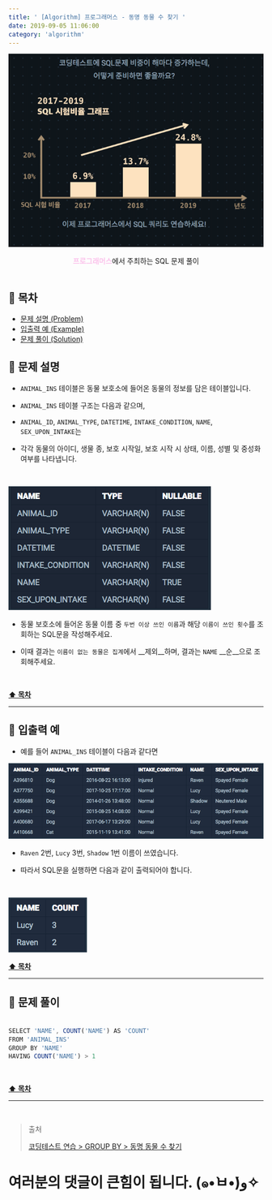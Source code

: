 ```yaml
---
title: ' [Algorithm] 프로그래머스 - 동명 동물 수 찾기 '
date: 2019-09-05 11:06:00
category: 'algorithm'
---
```


![](../../../../../assets/algorithm/programmers/sql/programmers.sql.logo.png)

<center><strong style="color:#fbc2eb">프로그래머스</strong>에서 주최하는 SQL 문제 풀이</center>

<br />

## **💎 목차**
  * [문제 설명 (Problem)](#-문제-설명)
  * [입출력 예 (Example)](#-입출력-예)
  * [문제 풀이 (Solution)](#-문제-풀이)

## **📕 문제 설명**

- `ANIMAL_INS` 테이블은 동물 보호소에 들어온 동물의 정보를 담은 테이블입니다.

- `ANIMAL_INS` 테이블 구조는 다음과 같으며,

- `ANIMAL_ID`, `ANIMAL_TYPE`, `DATETIME`, `INTAKE_CONDITION`, `NAME`, `SEX_UPON_INTAKE`는

- 각각 동물의 아이디, 생물 종, 보호 시작일, 보호 시작 시 상태, 이름, 성별 및 중성화 여부를 나타냅니다.

<br />

![](../../../../../assets/algorithm/programmers/sql/programmers.sql.table.png)
<br />

- 동물 보호소에 들어온 동물 이름 중 `두번 이상 쓰인 이름`과 해당 `이름이 쓰인 횟수`를 조회하는 SQL문을 작성해주세요.

- 이때 결과는 `이름이 없는 동물은 집계`에서 __제외__하며, 결과는 `NAME` __순__으로 조회해주세요.

<br />

**[⬆ 목차](#-목차)**

---

## **📙 입출력 예**

- 예를 들어 `ANIMAL_INS` 테이블이 다음과 같다면

![](../../../../../assets/algorithm/programmers/sql/programmers.sql.8-1.example.png)
<br />

- `Raven` 2번, `Lucy` 3번, `Shadow` 1번 이름이 쓰였습니다.

- 따라서 SQL문을 실행하면 다음과 같이 출력되어야 합니다.

<br />

![](../../../../../assets/algorithm/programmers/sql/programmers.sql.8-2.example.png)
<br />

**[⬆ 목차](#-목차)**

---

## **📘 문제 풀이**

```js

SELECT 'NAME', COUNT('NAME') AS 'COUNT'
FROM 'ANIMAL_INS'
GROUP BY 'NAME'
HAVING COUNT('NAME') > 1

```

<br />

**[⬆ 목차](#-목차)**

---

<br />

> 출처
>
> <a href="https://programmers.co.kr/learn/courses/30/lessons/59041" target="_blank">코딩테스트 연습 > GROUP BY > 동명 동물 수 찾기</a>

# 여러분의 댓글이 큰힘이 됩니다. (๑•̀ㅂ•́)و✧
